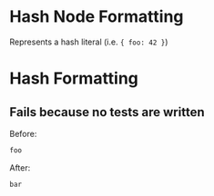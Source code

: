 <!-- BEGIN_AUTOGENERATED -->
# Hash Node Formatting

Represents a hash literal (i.e. `{ foo: 42 }`)
<!-- END_AUTOGENERATED -->
# Hash Formatting

## Fails because no tests are written

Before:
```ruby
foo
```

After:
```ruby
bar
```
